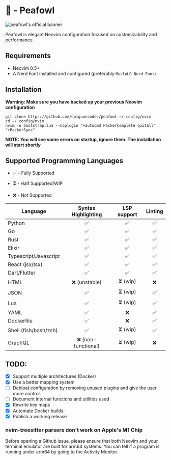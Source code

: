 # 🦚 - Peafowl

![peafowl's official banner](https://raw.githubusercontent.com/dulguuncodes/peafowl/main/img/banner.png)

Peafowl is elegant Neovim configuration focused on customizability and performance.

## Requirements

- Neovim 0.5+
- A Nerd Font installed and configured (preferably `MesloLG Nerd Font`)

## Installation

**Warning: Make sure you have backed up your previous Neovim configuration**

```
git clone https://github.com/dulguuncodes/peafowl ~/.config/nvim
cd ~/.config/nvim
nvim -u bootstrap.lua --noplugin "+autocmd PackerComplete quitall" "+PackerSync"
```

**NOTE: You will see some errors on startup, ignore them. The installation will
start shortly**

## Supported Programming Languages

- ✅ - Fully Supported

- ⏳ - Half Supported/WIP

- ❌ - Not Supported

|        Language        |     Syntax Highlighting    | LSP support | Linting |
| ---------------------- | :------------------------: | :---------: | :-----: |
| Python                 |      ✅                    | ✅          | ✅      |
| Go                     |      ✅                    | ✅          | ✅      |
| Rust                   |      ✅                    | ✅          | ✅      |
| Elixir                 |      ✅                    | ✅          | ✅      |
| Typescript/Javascript  |      ✅                    | ✅          | ✅      |
| React (jsx/tsx)        |      ✅                    | ✅          | ✅      |
| Dart/Flutter           |      ✅                    | ✅          | ✅      |
| HTML                   |      ❌ (unstable)         | ⏳ (wip)    | ❌      |
| JSON                   |      ✅                    | ⏳ (wip)    | ✅      |
| Lua                    |      ✅                    | ⏳ (wip)    | ✅      |
| YAML                   |      ✅                    | ❌          | ✅      |
| Dockerfile             |      ✅                    | ❌          | ✅      |
| Shell (fish/bash/zsh)  |      ✅                    | ⏳ (wip)    | ✅      |
| GraphQL                |      ❌ (non-functional)   | ⏳ (wip)    | ❌      |

## TODO:

- [x] Support multiple architectures (Docker)
- [x] Use a better mapping system
- [ ] Debloat configuration by removing unused plugins and give the user more control.
- [ ] Document internal functions and utilities used
- [x] Rewrite key maps
- [x] Automate Docker builds
- [x] Publish a working release

### nvim-treesitter parsers don't work on Apple's M1 Chip

Before opening a Github issue, please ensure that both Neovim and your terminal
emulator are built for arm64 systems. You can tell if a program is running under
arm64 by going to the Activity Monitor.

